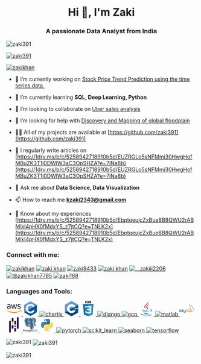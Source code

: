 <h1 align="center">Hi 👋, I'm Zaki</h1>
<h3 align="center">A passionate Data Analyst from India</h3>

<p align="left"> <img src="https://komarev.com/ghpvc/?username=zaki391&label=Profile%20views&color=0e75b6&style=flat" alt="zaki391" /> </p>

<p align="left"> <a href="https://github.com/ryo-ma/github-profile-trophy"><img src="https://github-profile-trophy.vercel.app/?username=zaki391" alt="zaki391" /></a> </p>

<p align="left"> <a href="https://twitter.com/zakikhan" target="blank"><img src="https://img.shields.io/twitter/follow/zakikhan?logo=twitter&style=for-the-badge" alt="zakikhan" /></a> </p>

- 🔭 I’m currently working on [Stock Price Trend Prediction using the time series data.](https://colab.research.google.com/drive/17ipHC9OReB60zq5s1t2fObQZpYrdUrs3?usp=sharing)

- 🌱 I’m currently learning **SQL, Deep Learning, Python**

- 👯 I’m looking to collaborate on [Uber sales analysis](https://colab.research.google.com/drive/14I7wm6_bFJ39GLf3mkI-mvUw8MpNWCee?usp=sharing)

- 🤝 I’m looking for help with [Discovery and Mapping of global floodplain](https://colab.research.google.com/drive/1gE_pEaAr1_HftDm3ujYAqig6k8GzD3lK?usp=sharing)

- 👨‍💻 All of my projects are available at [https://github.com/zaki391](https://github.com/zaki391)

- 📝 I regularly write articles on [https://1drv.ms/b/c/5258942718910b5d/EUZRGLo5sNFMmi30HwgHofMBuZK3T1j0DWlW3aC3OpSHZA?e=7iNa8b](https://1drv.ms/b/c/5258942718910b5d/EUZRGLo5sNFMmi30HwgHofMBuZK3T1j0DWlW3aC3OpSHZA?e=7iNa8b)

- 💬 Ask me about **Data Science, Data Visualization**

- 📫 How to reach me **kzaki2343@gmail.com**

- 📄 Know about my experiences [https://1drv.ms/b/c/5258942718910b5d/EbptqeujcZxBue8B8QWU2rABMikl4pHX0fMdxYS_z7jtCQ?e=TNLK2x](https://1drv.ms/b/c/5258942718910b5d/EbptqeujcZxBue8B8QWU2rABMikl4pHX0fMdxYS_z7jtCQ?e=TNLK2x)

<h3 align="left">Connect with me:</h3>
<p align="left">
<a href="https://twitter.com/zakikhan" target="blank"><img align="center" src="https://raw.githubusercontent.com/rahuldkjain/github-profile-readme-generator/master/src/images/icons/Social/twitter.svg" alt="zakikhan" height="30" width="40" /></a>
<a href="https://linkedin.com/in/zaki khan" target="blank"><img align="center" src="https://raw.githubusercontent.com/rahuldkjain/github-profile-readme-generator/master/src/images/icons/Social/linked-in-alt.svg" alt="zaki khan" height="30" width="40" /></a>
<a href="https://kaggle.com/zaki9433" target="blank"><img align="center" src="https://raw.githubusercontent.com/rahuldkjain/github-profile-readme-generator/master/src/images/icons/Social/kaggle.svg" alt="zaki9433" height="30" width="40" /></a>
<a href="https://fb.com/zaki khan" target="blank"><img align="center" src="https://raw.githubusercontent.com/rahuldkjain/github-profile-readme-generator/master/src/images/icons/Social/facebook.svg" alt="zaki khan" height="30" width="40" /></a>
<a href="https://instagram.com/__zakiii2206" target="blank"><img align="center" src="https://raw.githubusercontent.com/rahuldkjain/github-profile-readme-generator/master/src/images/icons/Social/instagram.svg" alt="__zakiii2206" height="30" width="40" /></a>
<a href="https://www.hackerrank.com/@zakikhan7785" target="blank"><img align="center" src="https://raw.githubusercontent.com/rahuldkjain/github-profile-readme-generator/master/src/images/icons/Social/hackerrank.svg" alt="@zakikhan7785" height="30" width="40" /></a>
<a href="https://www.leetcode.com/zaki168" target="blank"><img align="center" src="https://raw.githubusercontent.com/rahuldkjain/github-profile-readme-generator/master/src/images/icons/Social/leet-code.svg" alt="zaki168" height="30" width="40" /></a>
</p>

<h3 align="left">Languages and Tools:</h3>
<p align="left"> <a href="https://aws.amazon.com" target="_blank" rel="noreferrer"> <img src="https://raw.githubusercontent.com/devicons/devicon/master/icons/amazonwebservices/amazonwebservices-original-wordmark.svg" alt="aws" width="40" height="40"/> </a> <a href="https://www.cprogramming.com/" target="_blank" rel="noreferrer"> <img src="https://raw.githubusercontent.com/devicons/devicon/master/icons/c/c-original.svg" alt="c" width="40" height="40"/> </a> <a href="https://www.chartjs.org" target="_blank" rel="noreferrer"> <img src="https://www.chartjs.org/media/logo-title.svg" alt="chartjs" width="40" height="40"/> </a> <a href="https://www.w3schools.com/cpp/" target="_blank" rel="noreferrer"> <img src="https://raw.githubusercontent.com/devicons/devicon/master/icons/cplusplus/cplusplus-original.svg" alt="cplusplus" width="40" height="40"/> </a> <a href="https://www.w3schools.com/css/" target="_blank" rel="noreferrer"> <img src="https://raw.githubusercontent.com/devicons/devicon/master/icons/css3/css3-original-wordmark.svg" alt="css3" width="40" height="40"/> </a> <a href="https://www.djangoproject.com/" target="_blank" rel="noreferrer"> <img src="https://cdn.worldvectorlogo.com/logos/django.svg" alt="django" width="40" height="40"/> </a> <a href="https://cloud.google.com" target="_blank" rel="noreferrer"> <img src="https://www.vectorlogo.zone/logos/google_cloud/google_cloud-icon.svg" alt="gcp" width="40" height="40"/> </a> <a href="https://www.java.com" target="_blank" rel="noreferrer"> <img src="https://raw.githubusercontent.com/devicons/devicon/master/icons/java/java-original.svg" alt="java" width="40" height="40"/> </a> <a href="https://www.mathworks.com/" target="_blank" rel="noreferrer"> <img src="https://upload.wikimedia.org/wikipedia/commons/2/21/Matlab_Logo.png" alt="matlab" width="40" height="40"/> </a> <a href="https://www.mysql.com/" target="_blank" rel="noreferrer"> <img src="https://raw.githubusercontent.com/devicons/devicon/master/icons/mysql/mysql-original-wordmark.svg" alt="mysql" width="40" height="40"/> </a> <a href="https://pandas.pydata.org/" target="_blank" rel="noreferrer"> <img src="https://raw.githubusercontent.com/devicons/devicon/2ae2a900d2f041da66e950e4d48052658d850630/icons/pandas/pandas-original.svg" alt="pandas" width="40" height="40"/> </a> <a href="https://www.postgresql.org" target="_blank" rel="noreferrer"> <img src="https://raw.githubusercontent.com/devicons/devicon/master/icons/postgresql/postgresql-original-wordmark.svg" alt="postgresql" width="40" height="40"/> </a> <a href="https://www.python.org" target="_blank" rel="noreferrer"> <img src="https://raw.githubusercontent.com/devicons/devicon/master/icons/python/python-original.svg" alt="python" width="40" height="40"/> </a> <a href="https://pytorch.org/" target="_blank" rel="noreferrer"> <img src="https://www.vectorlogo.zone/logos/pytorch/pytorch-icon.svg" alt="pytorch" width="40" height="40"/> </a> <a href="https://scikit-learn.org/" target="_blank" rel="noreferrer"> <img src="https://upload.wikimedia.org/wikipedia/commons/0/05/Scikit_learn_logo_small.svg" alt="scikit_learn" width="40" height="40"/> </a> <a href="https://seaborn.pydata.org/" target="_blank" rel="noreferrer"> <img src="https://seaborn.pydata.org/_images/logo-mark-lightbg.svg" alt="seaborn" width="40" height="40"/> </a> <a href="https://www.tensorflow.org" target="_blank" rel="noreferrer"> <img src="https://www.vectorlogo.zone/logos/tensorflow/tensorflow-icon.svg" alt="tensorflow" width="40" height="40"/> </a> </p>

<p><img align="left" src="https://github-readme-stats.vercel.app/api/top-langs?username=zaki391&show_icons=true&locale=en&layout=compact" alt="zaki391" /></p>

<p>&nbsp;<img align="center" src="https://github-readme-stats.vercel.app/api?username=zaki391&show_icons=true&locale=en" alt="zaki391" /></p>

<p><img align="center" src="https://github-readme-streak-stats.herokuapp.com/?user=zaki391&" alt="zaki391" /></p>
